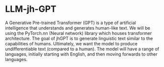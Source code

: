 # LLM-jh-GPT
A Generative Pre-trained Transformer (GPT) is a type of artificial intelligence that understands and generates human-like text. We will be using the PyTorch.nn (Neural network) library which houses transformer architecture. The goal of jhGPT is to generate linguistic text similar to the capabilities of humans. Ultimately, we want the model to produce undifferentiable text (compared to a human). The model will have a range of languages, initially starting with English, and then moving forwards to other languages. 
